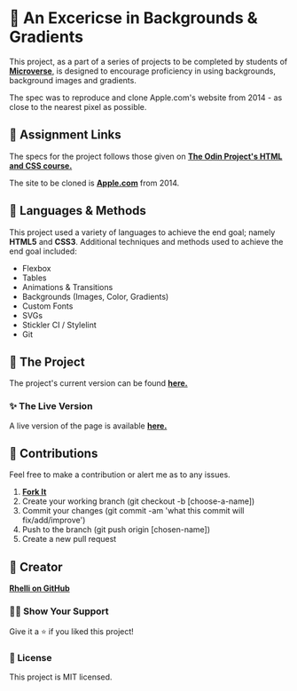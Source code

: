 # 📃 An Excericse in Backgrounds & Gradients
This project, as a part of a series of projects to be completed by students of [**Microverse**](https://www.microverse.org/ "Microverse.org"), is designed to encourage proficiency in using backgrounds, background images and gradients.

The spec was to reproduce and clone Apple.com's website from 2014 - as close to the nearest pixel as possible.

## 🔗 Assignment Links
The specs for the project follows those given on [**The Odin Project's HTML and CSS course.**](https://www.theodinproject.com/courses/html5-and-css3/lessons/building-with-backgrounds-and-gradients)

The site to be cloned is [**Apple.com**](https://web.archive.org/web/20140301004610/http://www.apple.com/) from 2014.

## 📡 Languages & Methods
This project used a variety of languages to achieve the end goal; namely **HTML5** and **CSS3**. Additional techniques and methods used to achieve the end goal included:
  - Flexbox
  - Tables
  - Animations & Transitions
  - Backgrounds (Images, Color, Gradients)
  - Custom Fonts
  - SVGs
  - Stickler CI / Stylelint
  - Git

## 🚀 The Project
The project's current version can be found [**here.**](https://github.com/Rhelli/Apple-Clone/tree/development)

### ✨ The Live Version
A live version of the page is available [**here.**](https://raw.githack.com/Rhelli/Apple-Clone/development/index.html)


## 🤝 Contributions
Feel free to make a contribution or alert me as to any issues.

  1. [**Fork It**](https://github.com/Rhelli/Apple-Clone/tree/development/fork)
  2. Create your working branch (git checkout -b [choose-a-name])
  3. Commit your changes (git commit -am 'what this commit will fix/add/improve')
  4. Push to the branch (git push origin [chosen-name])
  5. Create a new pull request

## 🤖 Creator
[**Rhelli on GitHub**](https://github.com/Rhelli)

### 🙋‍♂ Show Your Support
Give it a ⭐️ if you liked this project!

### 📝 License
This project is MIT licensed.
